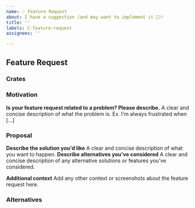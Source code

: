 ```yaml
---
name: 💡 Feature Request
about: I have a suggestion (and may want to implement it 🙂)!
title: ''
labels: C-feature-request
assignees: ''

---
```


## Feature Request

### Crates

<!--
If known, please specify the tracing crate or crates the new feature should
be added to. Otherwise, delete this section.
-->

### Motivation
<!--
Please describe the use case(s) or other motivation for the new feature.
-->
**Is your feature request related to a problem? Please describe.**
A clear and concise description of what the problem is. Ex. I'm always frustrated when [...]

### Proposal
<!--
How should the new feature be implemented, and why? Add any considered
drawbacks.
-->
**Describe the solution you'd like**
A clear and concise description of what you want to happen.
**Describe alternatives you've considered**
A clear and concise description of any alternative solutions or features you've considered.

**Additional context**
Add any other context or screenshots about the feature request here.

### Alternatives

<!--
Are there other ways to solve this problem that you've considered? What are
their potential drawbacks? Why was the proposed solution chosen over these
alternatives?
-->
